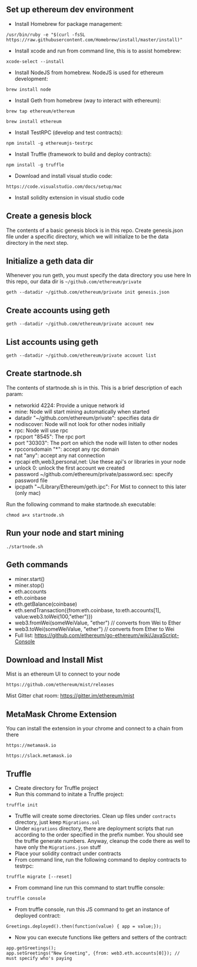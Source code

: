 ## Set up ethereum dev environment
- Install Homebrew for package management: 
```
/usr/bin/ruby -e "$(curl -fsSL https://raw.githubusercontent.com/Homebrew/install/master/install)"
```

- Install xcode and run from command line, this is to assist homebrew: 
```
xcode-select --install
```

- Install NodeJS from homebrew. NodeJS is used for ethereum development: 
```
brew install node
```

- Install Geth from homebrew (way to interact with ethereum):
```
brew tap ethereum/ethereum
```
```
brew install ethereum
```

- Install TestRPC (develop and test contracts):
```
npm install -g ethereumjs-testrpc
```

- Install Truffle (framework to build and deploy contracts):
```
npm install -g truffle
```

- Download and install visual studio code:
```
https://code.visualstudio.com/docs/setup/mac
```

- Install solidity extension in visual studio code


## Create a genesis block
The contents of a basic genesis block is in this repo. Create genesis.json file under a specific directory, which we will initialize to be the data directory in the next step.


## Initialize a geth data dir
Whenever you run geth, you must specify the data directory you use here
In this repo, our data dir is `~/github.com/ethereum/private`
```
geth --datadir ~/github.com/ethereum/private init genesis.json
```

## Create accounts using geth
```
geth --datadir ~/github.com/ethereum/private account new
```

## List accounts using geth
```
geth --datadir ~/github.com/ethereum/private account list
```

## Create startnode.sh
The contents of startnode.sh is in this. This is a brief description of each param:
- networkid 4224: Provide a unique network id 
- mine: Node will start mining automatically when started  
- datadir "~/github.com/ethereum/private": specifies data dir 
- nodiscover: Node will not look for other nodes initially 
- rpc: Node will use rpc
- rpcport "8545": The rpc port 
- port "30303": The port on which the node will listen to other nodes 
- rpccorsdomain "*": accept any rpc domain 
- nat "any": accept any nat connection 
- rpcapi eth,web3,personal,net: Use these api's or libraries in your node
- unlock 0: unlock the first account we created
- password ~/github.com/ethereum/private/password.sec: specify password file 
- ipcpath "~/Library/Ethereum/geth.ipc": For Mist to connect to this later (only mac)
 

Run the following command to make startnode.sh executable:
```
chmod a+x startnode.sh
```

## Run your node and start mining
```
./startnode.sh
```

## Geth commands
- miner.start()
- miner.stop()
- eth.accounts
- eth.coinbase
- eth.getBalance(coinbase)
- eth.sendTransaction({from:eth.coinbase, to:eth.accounts[1], value:web3.toWei(100,"ether")})
- web3.fromWei(someWeiValue, "ether") // converts from Wei to Ether
- web3.toWei(someWeiValue, "ether") // converts from Ether to Wei
- Full list: https://github.com/ethereum/go-ethereum/wiki/JavaScript-Console


## Download and Install Mist
Mist is an ethereum UI to connect to your node
```
https://github.com/ethereum/mist/releases
```
Mist Gitter chat room: https://gitter.im/ethereum/mist


## MetaMask Chrome Extension
You can install the extension in your chrome and connect to a chain from there
```
https://metamask.io
```
```
https://slack.metamask.io
```

## Truffle
- Create directory for Truffle project
- Run this command to initate a Truffle project:
```
truffle init
``` 

- Truffle will create some directories. Clean up files under `contracts` directory, just keep `Migrations.sol`
- Under `migrations` directory, there are deployment scripts that run according to the order specified in the prefix number. You should see the truffle generate numbers. Anyway, cleanup the code there as well to have only the `Migrations.json` stuff
- Place your solidity contract under contracts
- From command line, run the following command to deploy contracts to testrpc:
```
truffle migrate [--reset]
```
- From command line run this command to start truffle console:
```
truffle console
```
- From truffle console, run this JS command to get an instance of deployed contract:
```
Greetings.deployed().then(function(value) { app = value;});
```
- Now you can execute functions like getters and setters of the contract:
```
app.getGreetings();
app.setGreetings("New Greeting", {from: web3.eth.accounts[0]}); // must specify who's paying
```